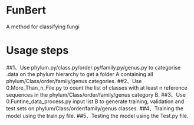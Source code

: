 # FunBert
A method for classifying fungi

# Usage steps
##1、Use phylum.py/class.py/order.py/family.py/genus.py to categorise .data on the phylum hierarchy to get a folder A containing all phylum/Class/order/family/genus categories.
##2、Use 0.More_Than_n_File.py to count the list of classes with at least n reference sequences in the phylum/Class/order/family/genus category B.
##3、Use 0.Funtine_data_process.py input list B to generate training, validation and test sets on phylum/Class/order/family/genus classes.
##4、Training the model using the train.py file.
##5、Testing the model using the Test.py file.
